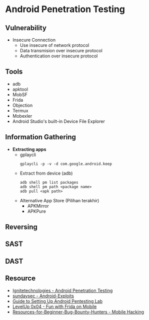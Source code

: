 # Android Penetration Testing

## Vulnerability
- Insecure Connection
  - Use insecure of network protocol
  - Data transmision over insecure protocol
  - Authentication over insecure protocol

## Tools
- adb
- apktool
- MobSF
- Frida
- Objection
- Termux
- Mobexler
- Android Studio's built-in Device File Explorer

## Information Gathering
- __Extracting apps__
  - gplaycli
    ```
    gplaycli -p -v -d com.google.android.keep
    ```
  - Extract from device (adb)
    ```
    adb shell pm list packages
    adb shell pm path <package name>
    adb pull <apk path>
    ```
  - Alternative App Store (Pilihan terakhir)
    - APKMirror
    - APKPure
## Reversing 

## SAST

## DAST

## Resource
- [Ignitetechnologies - Android Penetration Testing](https://github.com/Ignitetechnologies/Android-Penetration-Testing)
- [sundaysec - Android-Exploits](https://github.com/sundaysec/Android-Exploits)
- [Guide to Setting Up Android Pentesting Lab](https://securityjunky.com/guide-to-setting-up-android-pentesting-lab/)
- [LevelUp 0x04 - Fun with Frida on Mobile](https://www.youtube.com/watch?v=dqA38-1UMxI)
- [Resources-for-Beginner-Bug-Bounty-Hunters - Mobile Hacking](https://github.com/nahamsec/Resources-for-Beginner-Bug-Bounty-Hunters/blob/master/assets/mobile.md)
